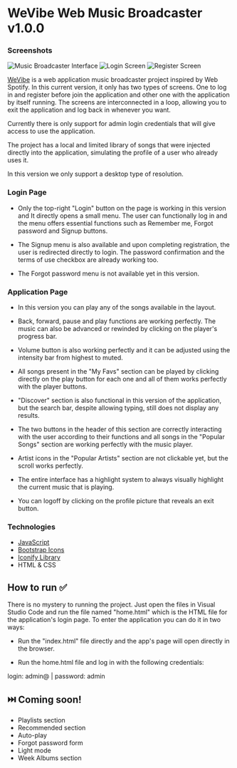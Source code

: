 # WeVibe Web Music Broadcaster v1.0.0

### Screenshots

![Music Broadcaster Interface](https://github.com/ocaiorod/music-broadcaster/assets/145228144/6b9a9437-d9f6-4e10-a53b-47e88cdbd02f)
![Login Screen](https://github.com/ocaiorod/music-broadcaster/assets/145228144/d1b0f749-e383-49d1-893c-7e9cf780a638)
![Register Screen](https://github.com/ocaiorod/music-broadcaster/assets/145228144/0a4b4dc9-efe3-4d93-ba9a-a6edf980d271)

[WeVibe](https://ocaiorod.github.io/music-broadcaster/index.html) is a web application music broadcaster project inspired by Web Spotify. In this current version, it only has two types of screens. One to log in and register before join the application  and other one with the application by itself running. The screens are interconnected in a loop, allowing you to exit the application and log back in whenever you want. 

Currently there is only support for admin login credentials that will give access to use the application.

The project has a local and limited library of songs that were injected directly into the application, simulating the profile of a user who already uses it. 

In this version we only support a desktop type of resolution.

### Login Page

* Only the top-right "Login" button on the page is working in this version and It directly opens a small menu. The user can functionally log in and the menu offers essential functions such as Remember me, Forgot password and Signup buttons.

* The Signup menu is also available and upon completing registration, the user is redirected directly to login. The password confirmation and the terms of use checkbox are already working too.

* The Forgot password menu is not available yet in this version.

### Application Page

* In this version you can play any of the songs available in the layout. 

* Back, forward, pause and play functions are working perfectly. The music can also be advanced or rewinded by clicking on the player's progress bar. 

* Volume button is also working perfectly and it can be adjusted using the intensity bar from highest to muted.

* All songs present in the "My Favs" section can be played by clicking directly on the play button for each one and all of them works perfectly with the player buttons.

* "Discover" section is also functional in this version of the application, but the search bar, despite allowing typing, still does not display any results.

* The two buttons in the header of this section are correctly interacting with the user according to their functions and all songs in the "Popular Songs" section are working perfectly with the music player. 

* Artist icons in the "Popular Artists" section are not clickable yet, but the scroll works perfectly. 

* The entire interface has a highlight system to always visually highlight the current music that is playing.

* You can logoff by clicking on the profile picture that reveals an exit button.

### Technologies

* [JavaScript](https://developer.mozilla.org/pt-BR/docs/Web/JavaScript)
* [Bootstrap Icons](https://icons.getbootstrap.com/)
* [Iconify Library](https://icon-sets.iconify.design/uil/)
* HTML & CSS

## How to run ✅

There is no mystery to running the project. Just open the files in Visual Studio Code and run the file named "home.html" which is the HTML file for the application's login page. 
To enter the application you can do it in two ways:

* Run the "index.html" file directly and the app's page will open directly in the browser.

* Run the home.html file and log in with the following credentials: 

login: admin@ | password: admin

## ⏭️ Coming soon!

* Playlists section
* Recommended section
* Auto-play
* Forgot password form
* Light mode
* Week Albums section
